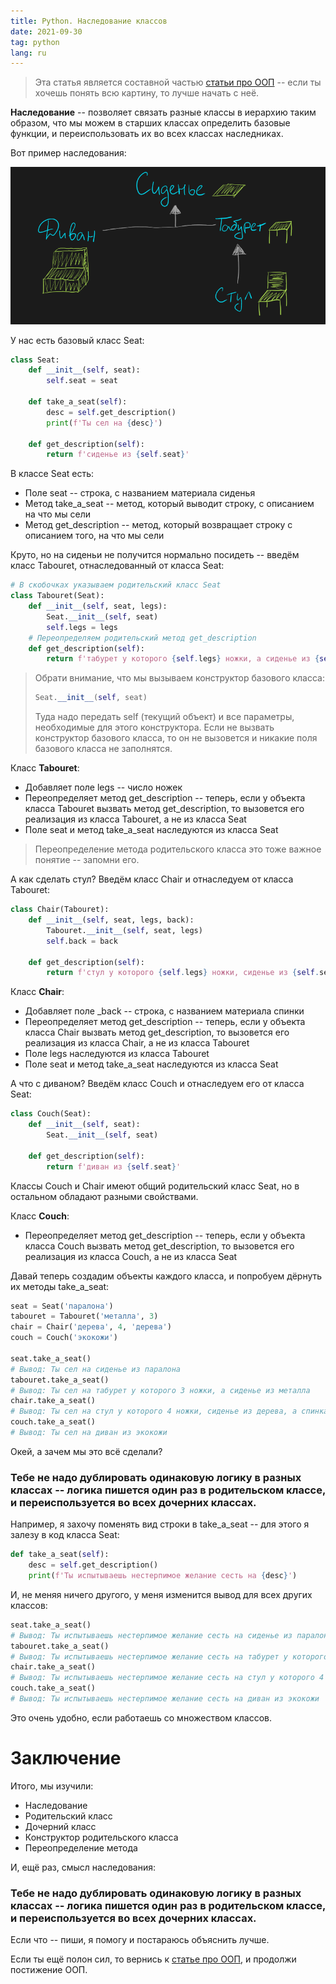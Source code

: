 ```yaml
---
title: Python. Наследование классов
date: 2021-09-30
tag: python
lang: ru
---
```


> Эта статья является составной частью [статьи про ООП](/python-classes-oop) -- если ты хочешь понять всю картину, то лучше начать с неё.

**Наследование** -- позволяет связать разные классы в иерархию таким образом, что мы можем в старших классах определить базовые функции, и переиспользовать их во всех классах наследниках.

Вот пример наследования:

![Наследование](/assets/images/python-classes-inheritance.png)

У нас есть базовый класс Seat:

```python
class Seat:
    def __init__(self, seat):
        self.seat = seat

    def take_a_seat(self):
        desc = self.get_description()
        print(f'Ты сел на {desc}')

    def get_description(self):
        return f'сиденье из {self.seat}'
```

В классе Seat есть:

* Поле seat -- строка, с названием материала сиденья
* Метод take_a_seat -- метод, который выводит строку, с описанием на что мы сели
* Метод get_description -- метод, который возвращает строку с описанием того, на что мы сели

Круто, но на сиденьи не получится нормально посидеть -- введём класс Tabouret, отнаследованный от класса Seat:

```python
# В скобочках указываем родительский класс Seat
class Tabouret(Seat):
    def __init__(self, seat, legs):
        Seat.__init__(self, seat)
        self.legs = legs
    # Переопределяем родительский метод get_description
    def get_description(self):
        return f'табурет у которого {self.legs} ножки, а сиденье из {self.seat}'
```

> Обрати внимание, что мы вызываем конструктор базового класса:
> ```python
> Seat.__init__(self, seat)
> ```
> Туда надо передать self (текущий объект) и все параметры, необходимые для этого конструктора.
> Если не вызвать конструктор базового класса, то он не вызовется и никакие поля базового класса не заполнятся.

Класс **Tabouret**:

* Добавляет поле legs -- число ножек
* Переопределяет метод get_description -- теперь, если у объекта класса Tabouret вызвать метод get_description, то вызовется его реализация из класса Tabouret, а не из класса Seat
* Поле seat и метод take_a_seat наследуются из класса Seat

> Переопределение метода родительского класса это тоже важное понятие -- запомни его.

А как сделать стул? Введём класс Chair и отнаследуем от класса Tabouret:

```python
class Chair(Tabouret):
    def __init__(self, seat, legs, back):
        Tabouret.__init__(self, seat, legs)
        self.back = back

    def get_description(self):
        return f'стул у которого {self.legs} ножки, сиденье из {self.seat}, а спинка из {self.back}'
```

Класс **Chair**:
* Добавляет поле _back -- строка, с названием материала спинки
* Переопределяет метод get_description -- теперь, если у объекта класса Chair вызвать метод get_description, то вызовется его реализация из класса Chair, а не из класса Tabouret
* Поле legs наследуются из класса Tabouret
* Поле seat и метод take_a_seat наследуются из класса Seat

А что с диваном? Введём класс Couch и отнаследуем его от класса Seat:

```python
class Couch(Seat):
    def __init__(self, seat):
        Seat.__init__(self, seat)

    def get_description(self):
        return f'диван из {self.seat}'
```

Классы Couch и Chair имеют общий родительский класс Seat, но в остальном обладают разными свойствами.

Класс **Couch**:

* Переопределяет метод get_description -- теперь, если у объекта класса Couch вызвать метод get_description, то вызовется его реализация из класса Couch, а не из класса Seat

Давай теперь создадим объекты каждого класса, и попробуем дёрнуть их методы take_a_seat:

```python
seat = Seat('паралона')
tabouret = Tabouret('металла', 3)
chair = Chair('дерева', 4, 'дерева')
couch = Couch('экокожи')

seat.take_a_seat()
# Вывод: Ты сел на сиденье из паралона
tabouret.take_a_seat()
# Вывод: Ты сел на табурет у которого 3 ножки, а сиденье из металла
chair.take_a_seat()
# Вывод: Ты сел на стул у которого 4 ножки, сиденье из дерева, а спинка из дерева
couch.take_a_seat()
# Вывод: Ты сел на диван из экокожи
```

Окей, а зачем мы это всё сделали?

### Тебе не надо дублировать одинаковую логику в разных классах -- логика пишется один раз в родительском классе, и переиспользуется во всех дочерних классах.

Например, я захочу поменять вид строки в take_a_seat -- для этого я залезу в код класса Seat:

```python
def take_a_seat(self):
    desc = self.get_description()
    print(f'Ты испытываешь нестерпимое желание сесть на {desc}')
```

И, не меняя ничего другого, у меня изменится вывод для всех других классов:

```python
seat.take_a_seat()
# Вывод: Ты испытываешь нестерпимое желание сесть на сиденье из паралона
tabouret.take_a_seat()
# Вывод: Ты испытываешь нестерпимое желание сесть на табурет у которого 3 ножки, а сиденье из металла
chair.take_a_seat()
# Вывод: Ты испытываешь нестерпимое желание сесть на стул у которого 4 ножки, сиденье из дерева, а спинка из дерева
couch.take_a_seat()
# Вывод: Ты испытываешь нестерпимое желание сесть на диван из экокожи
```

Это очень удобно, если работаешь со множеством классов.

# [](#header-1)Заключение

Итого, мы изучили:

* Наследование
* Родительский класс
* Дочерний класс
* Конструктор родительского класса
* Переопределение метода

И, ещё раз, смысл наследования:

### Тебе не надо дублировать одинаковую логику в разных классах -- логика пишется один раз в родительском классе, и переиспользуется во всех дочерних классах.

Если что -- пиши, я помогу и постараюсь объяснить лучше.

Если ты ещё полон сил, то вернись к [статье про ООП](/python-classes-oop), и продолжи постижение ООП.
